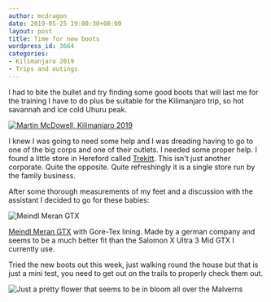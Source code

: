 ```yaml
---
author: mcdragon
date: 2019-05-25 19:00:30+00:00
layout: post
title: Time for new boots
wordpress_id: 3664
categories:
- Kilimanjaro 2019
- Trips and outings
---
```





I had to bite the bullet and try finding some good boots that will last me for the training I have to do plus be suitable for the Kilimanjaro trip, so hot savannah and ice cold Uhuru peak.

[![Martin McDowell, Kilimanjaro 2019](https://img.mcdowell.si/2019/03/martin-kili.ai_.svg_.png)](https://mcdowell.si/climbing-mount-kilimanjaro-the-start-of-the-adventure-3594.html/martin-kili-ai-svg)


I knew I was going to need some help and I was dreading having to go to one of the big corps and one of their outlets. I needed some proper help. I found a little store in Hereford called [Trekitt](https://www.trekitt.co.uk/). This isn't just another corporate. Quite the opposite. Quite refreshingly it is a single store run by the family business. 

After some thorough measurements of my feet and a discussion with the assistant I decided to go for these babies:

![](https://img.mcdowell.si/2019/05/2019-05-26-10.58.27-1024x576.jpg "Meindl Meran GTX")


[Meindl Meran GTX](https://meindl.de/product/meran-gtx-en/?lang=en) with Gore-Tex lining. Made by a german company and seems to be a much better fit than the Salomon X Ultra 3 Mid GTX I currently use. 


Tried the new boots out this week, just walking round the house but that is just a mini test, you need to get out on the trails to properly check them out. 

![](https://img.mcdowell.si/2019/05/2019-05-25-14.04.05-576x1024.jpg "Just a pretty flower that seems to be in bloom all over the Malverns")

